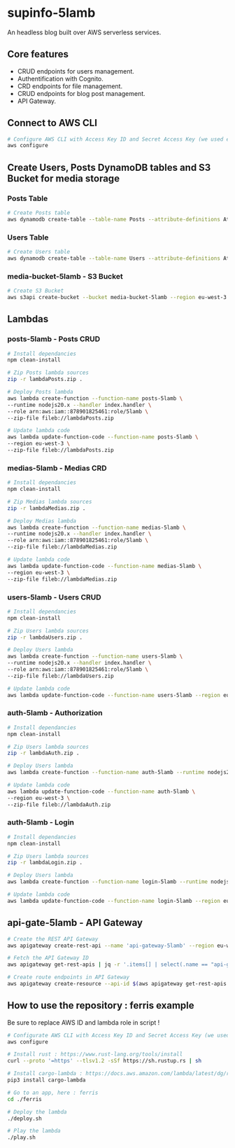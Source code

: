 # supinfo-5lamb

An headless blog built over AWS serverless services.

## Core features

- CRUD endpoints for users management.
- Authentification with Cognito.
- CRD endpoints for file management.
- CRUD endpoints for blog post management.
- API Gateway.

## Connect to AWS CLI

```bash
# Configure AWS CLI with Access Key ID and Secret Access Key (we used eu-west-3 region as default)
aws configure
```

## Create Users, Posts DynamoDB tables and S3 Bucket for media storage

### Posts Table

```bash
# Create Posts table
aws dynamodb create-table --table-name Posts --attribute-definitions AttributeName=id,AttributeType=S --key-schema AttributeName=id,KeyType=HASH --provisioned-throughput ReadCapacityUnits=5,WriteCapacityUnits=5
```

### Users Table

```bash
# Create Users table
aws dynamodb create-table --table-name Users --attribute-definitions AttributeName=name,AttributeType=S --key-schema AttributeName=name,KeyType=HASH --provisioned-throughput ReadCapacityUnits=5,WriteCapacityUnits=5
```

### media-bucket-5lamb - S3 Bucket

```bash
# Create S3 Bucket
aws s3api create-bucket --bucket media-bucket-5lamb --region eu-west-3 --create-bucket-configuration LocationConstraint=eu-west-3
```

## Lambdas

### posts-5lamb - Posts CRUD

```bash
# Install dependancies
npm clean-install

# Zip Posts lambda sources
zip -r lambdaPosts.zip .

# Deploy Posts lambda
aws lambda create-function --function-name posts-5lamb \
--runtime nodejs20.x --handler index.handler \
--role arn:aws:iam::878901825461:role/5lamb \
--zip-file fileb://lambdaPosts.zip

# Update lambda code
aws lambda update-function-code --function-name posts-5lamb \
--region eu-west-3 \
--zip-file fileb://lambdaPosts.zip
```

### medias-5lamb - Medias CRD

```bash
# Install dependancies
npm clean-install

# Zip Medias lambda sources
zip -r lambdaMedias.zip .

# Deploy Medias lambda
aws lambda create-function --function-name medias-5lamb \
--runtime nodejs20.x --handler index.handler \
--role arn:aws:iam::878901825461:role/5lamb \
--zip-file fileb://lambdaMedias.zip

# Update lambda code
aws lambda update-function-code --function-name medias-5lamb \
--region eu-west-3 \
--zip-file fileb://lambdaMedias.zip
```

### users-5lamb - Users CRUD

```bash
# Install dependancies
npm clean-install

# Zip Users lambda sources
zip -r lambdaUsers.zip .

# Deploy Users lambda
aws lambda create-function --function-name users-5lamb \
--runtime nodejs20.x --handler index.handler \
--role arn:aws:iam::878901825461:role/5lamb \
--zip-file fileb://lambdaUsers.zip

# Update lambda code
aws lambda update-function-code --function-name users-5lamb --region eu-west-3 --zip-file fileb://lambdaUsers.zip
```

### auth-5lamb - Authorization

```bash
# Install dependancies
npm clean-install

# Zip Users lambda sources
zip -r lambdaAuth.zip .

# Deploy Users lambda
aws lambda create-function --function-name auth-5lamb --runtime nodejs20.x --handler index.handler --role arn:aws:iam::878901825461:role/5lamb --zip-file fileb://lambdaAuth.zip

# Update lambda code
aws lambda update-function-code --function-name auth-5lamb \
--region eu-west-3 \
--zip-file fileb://lambdaAuth.zip
```

### auth-5lamb - Login

```bash
# Install dependancies
npm clean-install

# Zip Users lambda sources
zip -r lambdaLogin.zip .

# Deploy Users lambda
aws lambda create-function --function-name login-5lamb --runtime nodejs20.x --handler index.handler --role arn:aws:iam::878901825461:role/5lamb --zip-file fileb://lambdaLogin.zip

# Update lambda code
aws lambda update-function-code --function-name login-5lamb --region eu-west-3 --zip-file fileb://lambdaLogin.zip
```

## api-gate-5lamb - API Gateway

```bash
# Create the REST API Gateway
aws apigateway create-rest-api --name 'api-gateway-5lamb' --region eu-west-3 --endpoint-configuration  '{ "types": ["REGIONAL"] }'

# Fetch the API Gateway ID
aws apigateway get-rest-apis | jq -r '.items[] | select(.name == "api-gateway-5lamb") | .id'

# Create route endpoints in API Gateway
aws apigateway create-resource --api-id $(aws apigateway get-rest-apis | jq -r '.items[] | select(.name == "api-gateway-5lamb") | .id') --authorization-type 'NONE' --target arn:aws:lambda:eu-west-3:878901825461:function:posts-5lamb
```

## How to use the repository : ferris example

Be sure to replace AWS ID and lambda role in script !

```bash
# Configurate AWS CLI with Access Key ID and Secret Access Key (we used eu-west-3 region as default)
aws configure

# Install rust : https://www.rust-lang.org/tools/install
curl --proto '=https' --tlsv1.2 -sSf https://sh.rustup.rs | sh

# Install cargo-lambda : https://docs.aws.amazon.com/lambda/latest/dg/rust-package.html
pip3 install cargo-lambda

# Go to an app, here : ferris
cd ./ferris

# Deploy the lambda
./deploy.sh

# Play the lambda
./play.sh
```
